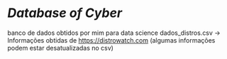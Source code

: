 # ***Database of Cyber*** #
banco de dados obtidos por mim para data science
dados_distros.csv -> Informações obtidas de https://distrowatch.com (algumas informações podem estar desatualizadas no csv)
